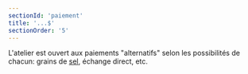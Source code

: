```yaml
---
sectionId: 'paiement'
title: '...$'
sectionOrder: '5'
---
```


L'atelier est ouvert aux paiements "alternatifs" selon les possibilités de chacun: grains de [sel](http://seldulac.ch), échange direct, etc.
